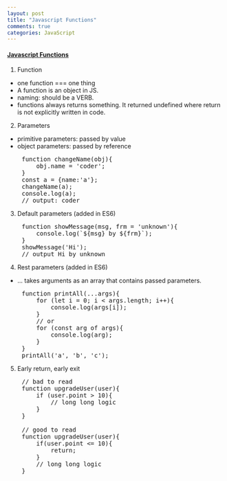 ```yaml
---
layout: post
title: "Javascript Functions"
comments: true
categories: JavaScript
---
```


#### <u><b> Javascript Functions </b></u>

1. Function
- one function === one thing
- A function is an object in JS.
- naming: should be a VERB.
- functions always returns something. It returned undefined where return is not explicitly written in code.

2. Parameters
- primitive parameters: passed by value
- object parameters: passed by reference
<pre>
    function changeName(obj){
        obj.name = 'coder';
    }
    const a = {name:'a'};
    changeName(a);
    console.log(a);
    // output: coder
</pre>

3. Default parameters (added in ES6)
<pre>
    function showMessage(msg, frm = 'unknown'){
        console.log(`${msg} by ${frm}`);
    }
    showMessage('Hi');
    // output Hi by unknown
</pre>

4. Rest parameters (added in ES6)
- ... takes arguments as an array that contains passed parameters.
<pre>
    function printAll(...args){ 
        for (let i = 0; i < args.length; i++){
            console.log(args[i]);
        }
        // or
        for (const arg of args){
            console.log(arg);
        }
    }
    printAll('a', 'b', 'c');
</pre>

5. Early return, early exit
<pre>
    // bad to read
    function upgradeUser(user){
        if (user.point > 10){
            // long long logic
        }
    }

    // good to read
    function upgradeUser(user){
        if(user.point <= 10){
            return;
        }
        // long long logic
    }
</pre>